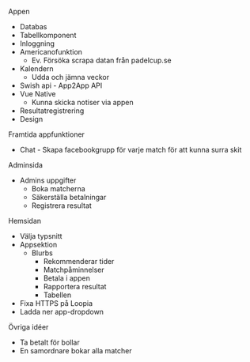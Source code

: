 Appen
- Databas
- Tabellkomponent
- Inloggning
- Americanofunktion
  - Ev. Försöka scrapa datan från padelcup.se
- Kalendern
  - Udda och jämna veckor
- Swish api - App2App API
- Vue Native
  - Kunna skicka notiser via appen
- Resultatregistrering
- Design




Framtida appfunktioner
- Chat - Skapa facebookgrupp för varje match för att kunna surra skit




Adminsida
- Admins uppgifter
  - Boka matcherna
  - Säkerställa betalningar
  - Registrera resultat



Hemsidan
- Välja typsnitt
- Appsektion
  - Blurbs
    - Rekommenderar tider
    - Matchpåminnelser
    - Betala i appen
    - Rapportera resultat
    - Tabellen
- Fixa HTTPS på Loopia
- Ladda ner app-dropdown



Övriga idéer
- Ta betalt för bollar
- En samordnare bokar alla matcher
